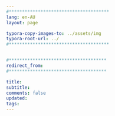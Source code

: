 ```yaml
---
#**************************************
lang: en-AU
layout: page

typora-copy-images-to: ../assets/img
typora-root-url: ../
#**************************************


#*************************************
redirect_from:
#*************************************

title: 
subtitle: 
comments: false
updated:
tags:
---
```




